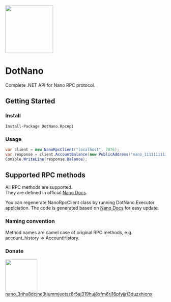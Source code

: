 <img src="https://avatars2.githubusercontent.com/u/34106716?s=200&v=4" height="150" width="150">

# DotNano
Complete .NET API for Nano RPC protocol.

## Getting Started

### Install

`Install-Package DotNano.RpcApi`

### Usage

```cs
var client = new NanoRpcClient("localhost", 7076);
var response = client.AccountBalance(new PublicAddress("nano_1111111111111111111111111111111111111111111111111117353trpda"));
Console.WriteLine(response.Balance);
```

## Supported RPC methods

All RPC methods are supported.  
They are defined in official [Nano Docs](https://docs.nano.org/commands/rpc-protocol/).

You can regenerate NanoRpcClient class by running DotNano.Executor applciation. The code is generated based on [Nano Docs](https://docs.nano.org/commands/rpc-protocol/) for easy update.

### Naming convention

Method names are camel case of original RPC methods, e.g. account_history => AccountHistory.

### Donate
[<img src="https://user-images.githubusercontent.com/49572068/71561816-fbad3d00-2a7b-11ea-9717-8115fa81e856.png"  height="100" width="100"/>
nano_3rihs8dcjne3tjummjeotsz8r5aj319huj8xfm6rj16pfyjjri3duzxhionx](nano:nano_3rihs8dcjne3tjummjeotsz8r5aj319huj8xfm6rj16pfyjjri3duzxhionx)
